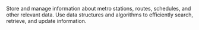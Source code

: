Store and manage information about metro stations, routes, schedules, and other relevant data.
Use data structures and algorithms to efficiently search, retrieve, and update information.
